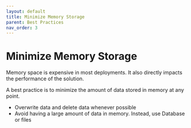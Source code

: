 ```yaml
---
layout: default
title: Minimize Memory Storage
parent: Best Practices
nav_order: 3
---
```


# Minimize Memory Storage
Memory space is expensive in most deployments.  It also directly impacts the performance of the solution.

A best practice is to minimize the amount of data stored in memory at any point.

* Overwrite data and delete data whenever possible
* Avoid having a large amount of data in memory. Instead, use Database or files
